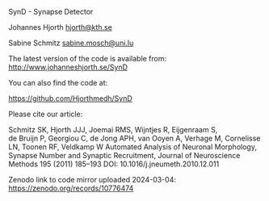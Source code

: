 SynD - Synapse Detector
 
Johannes Hjorth
hjorth@kth.se

Sabine Schmitz
sabine.mosch@uni.lu

The latest version of the code is available from:
http://www.johanneshjorth.se/SynD
 
You can also find the code at:

https://github.com/Hjorthmedh/SynD

Please cite our article:

Schmitz SK, Hjorth JJJ, Joemai RMS, Wijntjes R, Eijgenraam S,  
de Bruijn P, Georgiou C, de Jong APH, van Ooyen A, Verhage M, 
Cornelisse LN, Toonen RF, Veldkamp W 
Automated Analysis of Neuronal Morphology, Synapse Number and 
Synaptic Recruitment, Journal of Neuroscience Methods 195 (2011) 185–193
DOI: 10.1016/j.jneumeth.2010.12.011

Zenodo link to code mirror uploaded 2024-03-04:
https://zenodo.org/records/10776474
